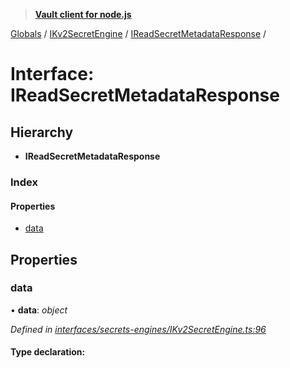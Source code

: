 > **[Vault client for node.js](../README.md)**

[Globals](../globals.md) / [IKv2SecretEngine](../modules/ikv2secretengine.md) / [IReadSecretMetadataResponse](ikv2secretengine.ireadsecretmetadataresponse.md) /

# Interface: IReadSecretMetadataResponse

## Hierarchy

* **IReadSecretMetadataResponse**

### Index

#### Properties

* [data](ikv2secretengine.ireadsecretmetadataresponse.md#data)

## Properties

###  data

• **data**: *object*

*Defined in [interfaces/secrets-engines/IKv2SecretEngine.ts:96](https://github.com/theogravity/vault-tacular/blob/27041c7/src/interfaces/secrets-engines/IKv2SecretEngine.ts#L96)*

#### Type declaration: